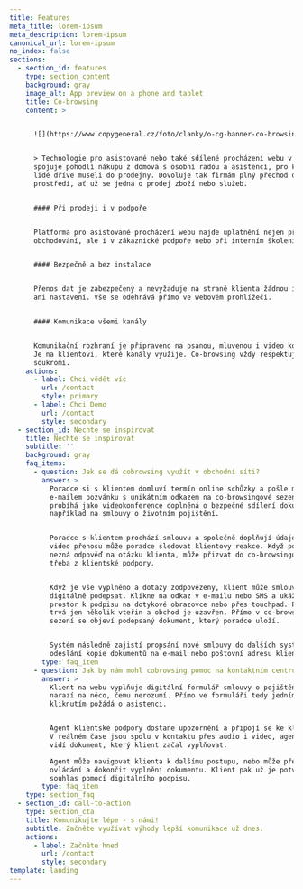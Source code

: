 ```yaml
---
title: Features
meta_title: lorem-ipsum
meta_description: lorem-ipsum
canonical_url: lorem-ipsum
no_index: false
sections:
  - section_id: features
    type: section_content
    background: gray
    image_alt: App preview on a phone and tablet
    title: Co-browsing
    content: >


      ![](https://www.copygeneral.cz/foto/clanky/o-cg-banner-co-browsing-final.jpg)


      > Technologie pro asistované nebo také sdílené procházení webu v sobě
      spojuje pohodlí nákupu z domova s osobní radou a asistencí, pro kterou
      lidé dříve museli do prodejny. Dovoluje tak firmám plný přechod do online
      prostředí, ať už se jedná o prodej zboží nebo služeb.


      #### Při prodeji i v podpoře


      Platforma pro asistované procházení webu najde uplatnění nejen při online
      obchodování, ale i v zákaznické podpoře nebo při interním školení.


      #### Bezpečně a bez instalace


      Přenos dat je zabezpečený a nevyžaduje na straně klienta žádnou instalaci
      ani nastavení. Vše se odehrává přímo ve webovém prohlížeči.


      #### Komunikace všemi kanály


      Komunikační rozhraní je připraveno na psanou, mluvenou i video konverzaci.
      Je na klientovi, které kanály využije. Co-browsing vždy respektuje jeho
      soukromí.
    actions:
      - label: Chci vědět víc
        url: /contact
        style: primary
      - label: Chci Demo
        url: /contact
        style: secondary
  - section_id: Nechte se inspirovat
    title: Nechte se inspirovat
    subtitle: ''
    background: gray
    faq_items:
      - question: Jak se dá cobrowsing využít v obchodní síti?
        answer: >
          Poradce si s klientem domluví termín online schůzky a pošle mu
          e-mailem pozvánku s unikátním odkazem na co-browsingové sezení. Sezení
          probíhá jako videokonference doplněná o bezpečné sdílení dokumentu,
          například na smlouvy o životním pojištění.


          Poradce s klientem prochází smlouvu a společně doplňují údaje. Díky
          video přenosu může poradce sledovat klientovy reakce. Když poradce
          nezná odpověď na otázku klienta, může přizvat do co-browsingu kolegu
          třeba z klientské podpory.


          Když je vše vyplněno a dotazy zodpovězeny, klient může smlouvu
          digitálně podepsat. Klikne na odkaz v e-mailu nebo SMS a ukáže se mu
          prostor k podpisu na dotykové obrazovce nebo přes touchpad. Podpis
          trvá jen několik vteřin a obchod je uzavřen. Přímo v co-browsingovém
          sezení se objeví podepsaný dokument, který poradce uloží.


          Systém následně zajistí propsání nové smlouvy do dalších systémů a
          odeslání kopie dokumentů na e-mail nebo poštovní adresu klienta.
        type: faq_item
      - question: Jak by nám mohl cobrowsing pomoc na kontaktním centru?
        answer: >
          Klient na webu vyplňuje digitální formulář smlouvy o pojištění a
          narazí na něco, čemu nerozumí. Přímo ve formuláři tedy jedním
          kliknutím požádá o asistenci.


          Agent klientské podpory dostane upozornění a připojí se ke klientovi.
          V reálném čase jsou spolu v kontaktu přes audio i video, agent zároveň
          vidí dokument, který klient začal vyplňovat.

          Agent může navigovat klienta k dalšímu postupu, nebo může převzít
          ovládání a dokončit vyplnění dokumentu. Klient pak už je potvrdí svůj
          souhlas pomocí digitálního podpisu.
        type: faq_item
    type: section_faq
  - section_id: call-to-action
    type: section_cta
    title: Komunikujte lépe - s námi!
    subtitle: Začněte využívat výhody lepší komunikace už dnes.
    actions:
      - label: Začněte hned
        url: /contact
        style: secondary
template: landing
---
```

